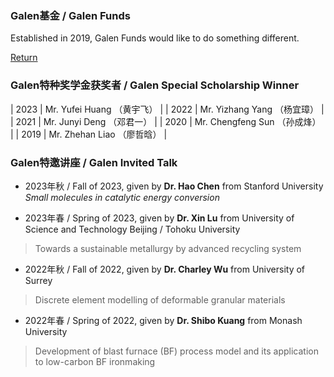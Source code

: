 ### Galen基金 / Galen Funds

Established in 2019, Galen Funds would like to do something different.

[Return](./index.html)

### Galen特种奖学金获奖者 / Galen Special Scholarship Winner

| 2023 | Mr. Yufei Huang （黄宇飞）    |
| 2022 | Mr. Yizhang Yang （杨宜璋）    |
| 2021 | Mr. Junyi Deng （邓君一）    |
| 2020 | Mr. Chengfeng Sun （孙成烽）    |
| 2019 | Mr. Zhehan Liao （廖哲晗）    |


### Galen特邀讲座 / Galen Invited Talk

- 2023年秋 / Fall of 2023, given by **Dr. Hao Chen** from Stanford University
*Small molecules in catalytic energy conversion*

- 2023年春 / Spring of 2023, given by **Dr. Xin Lu** from University of Science and Technology Beijing / Tohoku University
> Towards a sustainable metallurgy by advanced recycling system

- 2022年秋 / Fall of 2022, given by **Dr. Charley Wu** from University of Surrey
> Discrete element modelling of deformable granular materials

- 2022年春 / Spring of 2022, given by **Dr. Shibo Kuang** from Monash University
> Development of blast furnace (BF) process model and its application to low-carbon BF ironmaking
